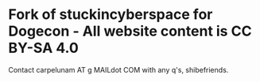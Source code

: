 # Fork of stuckincyberspace for Dogecon - All website content is CC BY-SA 4.0

Contact carpelunam AT g MAILdot COM with any q's, shibefriends.
